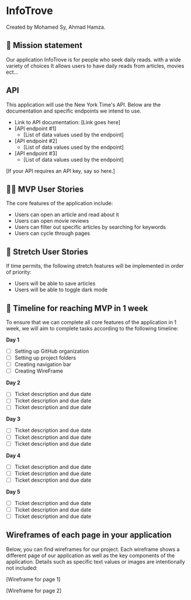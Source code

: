 # InfoTrove

Created by Mohamed Sy, Ahmad Hamza.

## 🚀 Mission statement

Our application InfoTrove is for people who seek daily reads. with a wide variety of choices It allows users to have daily reads from articles, movies ect...

## API

This application will use the New York Time's API. Below are the documentation and specific endpoints we intend to use.

- Link to API documentation: [Link goes here]
- [API endpoint #1]
  - [List of data values used by the endpoint]
- [API endpoint #2]
  - [List of data values used by the endpoint]
- [API endpoint #3]
  - [List of data values used by the endpoint]

[If your API requires an API key, say so here.]

## 👩‍💻 MVP User Stories

The core features of the application include:

- Users can open an article and read about it
- Users can open movie reviews
- Users can filter out specific articles by searching for keywords
- Users can cycle through pages

## 🤔 Stretch User Stories

If time permits, the following stretch features will be implemented in order of priority:

- Users will be able to save articles
- Users will be able to toggle dark mode

## 📆 Timeline for reaching MVP in 1 week

To ensure that we can complete all core features of the application in 1 week, we will aim to complete tasks according to the following timeline:

**Day 1**

- [ ] Setting up GitHub organization
- [ ] Setting up project folders
- [ ] Creating navigation bar
- [ ] Creating WireFrame

**Day 2**

- [ ] Ticket description and due date
- [ ] Ticket description and due date
- [ ] Ticket description and due date

**Day 3**

- [ ] Ticket description and due date
- [ ] Ticket description and due date
- [ ] Ticket description and due date

**Day 4**

- [ ] Ticket description and due date
- [ ] Ticket description and due date
- [ ] Ticket description and due date

**Day 5**

- [ ] Ticket description and due date
- [ ] Ticket description and due date
- [ ] Ticket description and due date

## Wireframes of each page in your application

Below, you can find wireframes for our project. Each wireframe shows a different page of our application as well as the key components of the application. Details such as specific text values or images are intentionally not included:

[Wireframe for page 1]

[Wireframe for page 2]
